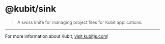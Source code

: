 # @kubit/sink

> A swiss knife for managing project files for Kubit applications.

<hr />

For more information about Kubit, [visit kubitjs.com](https://kubitjs.com)!
